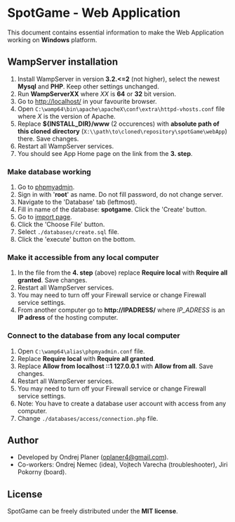 # SpotGame - Web Application

This document contains essential information to make the Web Application working on **Windows** platform.

## WampServer installation

1) Install WampServer in version **3.2.<=2** (not higher), select the newest **Mysql** and **PHP**. Keep other settings unchanged.
2) Run **WampServerXX** where *XX* is **64** or **32** bit version.
3) Go to [http://localhost/](http://localhost/) in your favourite browser.
4) Open `C:\wamp64\bin\apache\apacheX\conf\extra\httpd-vhosts.conf` file where *X* is the version of Apache.
5) Replace **${INSTALL_DIR}/www** (2 occurences) with **absolute path of this cloned directory** (`X:\\path\to\cloned\repository\spotGame\webApp`) there. Save changes.
6) Restart all WampServer services.
7) You should see App Home page on the link from the **3. step**.

### Make database working

1) Go to [phpmyadmin](http://localhost/phpmyadmin).
2) Sign in with '**root**' as name. Do not fill password, do not change server.
3) Navigate to the 'Database' tab (leftmost).
4) Fill in name of the database: **spotgame**. Click the 'Create' button.
5) Go to [import page](http://localhost/phpmyadmin/db_import.php?db=spotgame).
6) Click the 'Choose File' button.
7) Select `./databases/create.sql` file.
8) Click the 'execute' button on the bottom.
 
### Make it accessible from any local computer

1) In the file from the **4. step** (above) replace **Require local** with **Require all granted**. Save changes.
2) Restart all WampServer services.
3) You may need to turn off your Firewall service or change Firewall service settings.
4) From another computer go to **http://IPADRESS/** where *IP_ADRESS* is an **IP adress** of the hosting computer.

### Connect to the database from any local computer

1) Open `C:\wamp64\alias\phpmyadmin.conf` file.
2) Replace **Require local** with **Require all granted**.
3) Replace **Allow from localhost ::1 127.0.0.1** with **Allow from all**. Save changes.
4) Restart all WampServer services.
5) You may need to turn off your Firewall service or change Firewall service settings.
6) Note: You have to create a database user account with access from any computer.
7) Change `./databases/access/connection.php` file.

## Author

* Developed by Ondrej Planer ([oplaner4@gmail.com](mailto:oplaner4@gmail.com)).
* Co-workers: Ondrej Nemec (idea), Vojtech Varecha (troubleshooter), Jiri Pokorny (board).

## License

SpotGame can be freely distributed under the **MIT license**.
